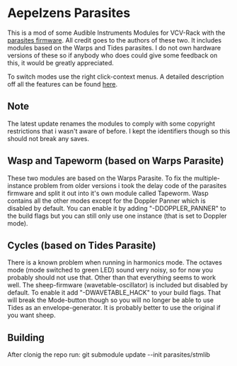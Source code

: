 # Aepelzens Parasites

This is a mod of some Audible Instruments Modules for VCV-Rack with the [parasites
firmware](https://mqtthiqs.github.io/parasites/index.html). All credit goes to the authors of these
two. It includes modules based on the Warps and Tides parasites. I do not own hardware versions of
these so if anybody who does could give some feedback on this, it would be greatly appreciated.

To switch modes use the right click-context menus. A detailed description off all the features can
be found [here](https://mqtthiqs.github.io/parasites/index.html).

## Note

The latest update renames the modules to comply with some copyright restrictions that i wasn't
aware of before. I kept the identifiers though so this should not break any saves.

## Wasp and Tapeworm (based on Warps Parasite)

These two modules are based on the Warps Parasite. To fix the multiple-instance problem from older
versions i took the delay code of the parasites firmware and split it out into it's own module called
Tapeworm. Wasp contains all the other modes except for the Doppler Panner which is disabled by
default. You can enable it by adding "-DDOPPLER_PANNER" to the build flags but you can still
only use one instance (that is set to Doppler mode).


## Cycles (based on Tides Parasite)

There is a known problem when running in harmonics mode. The octaves mode (mode switched to green
LED) sound very noisy, so for now you probably should not use that. Other than that everything seems
to work well. The sheep-firmware (wavetable-oscillator) is included but disabled by default. To
enable it add "-DWAVETABLE_HACK" to your build flags. That will break the Mode-button though so you
will no longer be able to use Tides as an envelope-generator. It is probably better to use the
original if you want sheep.

## Building

After clonig the repo run: git submodule update --init parasites/stmlib

